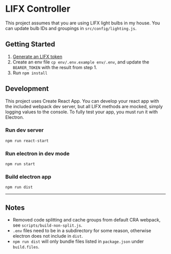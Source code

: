 # LIFX Controller
This project assumes that you are using LIFX light bulbs in my house.  You can update bulb IDs and groupings in `src/config/lighting.js`.

## Getting Started

1. [Generate an LIFX token](https://community.lifx.com/t/creating-a-lifx-http-api-token/25)
2. Create an env file `cp env/.env.example env/.env`, and update the `BEARER_TOKEN` with the result from step 1.
3. Run `npm install`

## Development
This project uses Create React App.  You can develop your react app with the included webpack dev server, but all LIFX methods are mocked, simply logging values to the console. To fully test your app, you must run it with Electron.

### Run dev server
`npm run react-start`

### Run electron in dev mode
`npm run start`

### Build electron app
`npm run dist`

---

## Notes
- Removed code splitting and cache groups from default CRA webpack, see `scripts/build-non-split.js`.
- `.env` files need to be in a subdirectory for some reason, otherwise electron does not include in `dist`.
- `npm run dist` will only bundle files listed in `package.json` under `build.files`.






